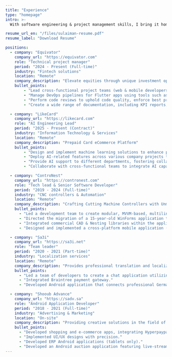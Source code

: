 ```yaml
---
title: "Experience"
type: "homepage"
intro: >-
  With software engineering & project management skills, I bring it home like a champion.

resume_url_en: "/files/sulaiman-resume.pdf"
resume_label: "Download Resume"

positions:
  - company: "Equivator"
    company_url: "https://equivator.com"
    role: "Technical project manager"
    period: "2024 - Present (Full-time)"
    industry: "Fintech solutions"
    location: "Remote"
    company_description: "Elevate equities through unique investment opportunities"
    bullet_points:
        - "Lead cross-functional project teams (web & mobile developers, UI/UX & QA), define technical objectives, assign tasks, and monitor progress to ensure timely delivery of high-quality software solutions."
        - "Manage DevOps pipelines for Flutter apps using tools such as Bitrise and GitHub Actions to automate building and deployment processes."
        - "Perform code reviews to uphold code quality, enforce best practices, and mentor team members."
        - "Create a wide range of documentation, including KPI reports, SOPs, visual diagrams & documentation, product roadmaps, and more."

  - company: "LikeCard"
    company_url: "https://likecard.com"
    role: "AI Engineering Lead"
    period: "2025 - Present (Contract)"
    industry: "Information Technology & Services"
    location: "Remote"
    company_description: "Prepaid Card eCommerce Platform"
    bullet_points:
        - "Design and implement machine learning solutions to enhance product offerings"
        - "Deploy AI-related features across various company projects to improve functionality"
        - "Provide AI support to different departments, fostering collaboration and innovation"
        - "Collaborate with cross-functional teams to integrate AI capabilities into existing projects"

  - company: "ControNest"
    company_url: "https://contronest.com"
    role: "Tech lead & Senior Software Developer"
    period: "2019 - 2024 (Full-time)"
    industry: "CNC controllers & Automation"
    location: "Remote"
    company_description: "Crafting Cutting Machine Controllers with Unmatched Quality."
    bullet_points:
      - "Led a development team to create modular, MVVM-based, multilingual (English/Chinese) desktop applications (WinForms & WPF) for waterjet & laser cutting machines."
      - "Directed the migration of a 15-year-old WinForms application to WPF, enhancing the view layer and software performance while resolving memory leaks using memory profiling tools (dotMemory)."
      - "Integrated commercial CAD & Nesting libraries within the application and developed custom licensing and logging systems for customer management and logs collection."
      - "Designed and implemented a cross-platform mobile application (Xamarin) to estimate cutting time and cost for customers."

  - company: "Sa3i"
    company_url: "https://sa3i.net"
    role: "Team leader"
    period: "2020 - 2021 (Part-time)"
    industry: "Localization services"
    location: "Remote"
    company_description: "Provides professional translation and localization services, ensuring accurate and culturally appropriate content for global audiences."
    bullet_points:
      - "Led a team of developers to create a chat application utilizing FirebaseRealtime Database and Cloud Messaging."
      - "Integrated Braintree payment gateway."
      - "Developed Android application that connects professional German translators with Arab users who wants to translate governmental documents."

  - company: "Shooub Advance"
    company_url: "https://sadv.sa"
    role: "Android Application Developer"
    period: "2018 - 2021 (Full-time)"
    industry: "Advertising & Marketing"
    location: "On-site"
    company_description: "Providing creative solutions in the field of advertising in all its forms, offering comprehensive advertising services."
    bullet_points:
      - "Developed shopping and e-commerce apps, integrating Hyperpaypayment gateway and OAuth-based identity providers."
      - "Implemented UI/UX designs with precision."
      - "Developed ERP Android applications (tablets only)."
      - "Developed an Android auction application featuring live-streamauctions."
---
```

